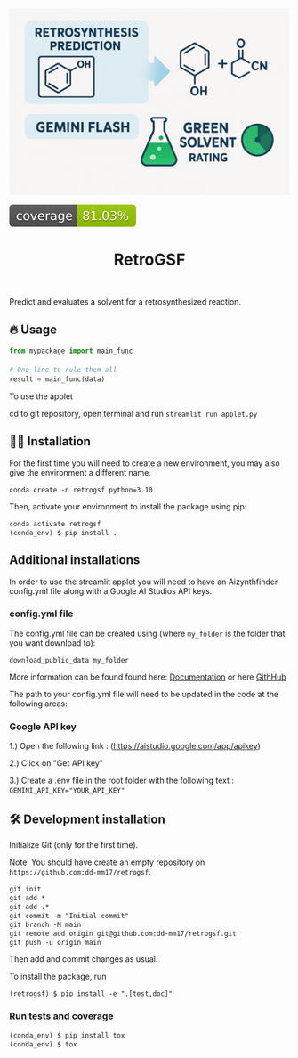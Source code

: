 ![Project Logo](assets/banner.png)

![Coverage Status](assets/coverage-badge.svg)

<h1 align="center">
RetroGSF
</h1>

<br>


Predict and evaluates a solvent for a retrosynthesized reaction.

## 🔥 Usage

```python
from mypackage import main_func

# One line to rule them all
result = main_func(data)
```
To use the applet

cd to git repository, open terminal and run ```streamlit run applet.py```


## 👩‍💻 Installation

For the first time you will need to create a new environment, you may also give the environment a different name. 

```
conda create -n retrogsf python=3.10 
```

Then, activate your environment to install the package using pip:
```
conda activate retrogsf
(conda_env) $ pip install .
```

## Additional installations
In order to use the streamlit applet you will need to have an Aizynthfinder config.yml file along with a Google AI Studios API keys.

### config.yml file
The config.yml file can be created using (where ```my_folder``` is the folder that you want download to): 
```
download_public_data my_folder
```

More information can be found found here: [Documentation](https://molecularai.github.io/aizynthfinder/#) or here [GithHub](https://github.com/MolecularAI/aizynthfinder?tab=readme-ov-file)

The path to your config.yml file will need to be updated in the code at the following areas:


### Google API key

1.) Open the following link : (https://aistudio.google.com/app/apikey)

2.) Click on "Get API key"

3.) Create a .env file in the root folder with the following text : ```GEMINI_API_KEY="YOUR_API_KEY"```


## 🛠️ Development installation

Initialize Git (only for the first time). 

Note: You should have create an empty repository on `https://github.com:dd-mm17/retrogsf`.

```
git init
git add * 
git add .*
git commit -m "Initial commit" 
git branch -M main
git remote add origin git@github.com:dd-mm17/retrogsf.git 
git push -u origin main
```

Then add and commit changes as usual. 

To install the package, run

```
(retrogsf) $ pip install -e ".[test,doc]"
```

### Run tests and coverage

```
(conda_env) $ pip install tox
(conda_env) $ tox
```



